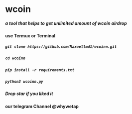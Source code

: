 # wcoin
##### a tool that helps to get unlimited amount of wcoin airdrop
#### use Termux or Terminal  

##### `git clone https://github.com/Maxwellmd1/wcoinn.git`
##### `cd wcoinn`
##### `pip install -r requirements.txt`
##### `python3 wcoinn.py`

##### Drop star if you liked it
#### our telegram Channel @whywetap


















